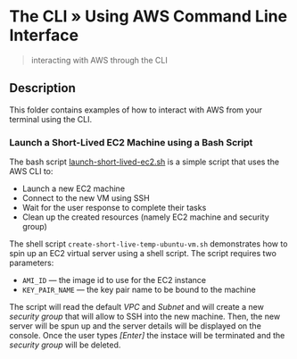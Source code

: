 # The CLI &raquo; Using AWS Command Line Interface
> interacting with AWS through the CLI

## Description
This folder contains examples of how to interact with AWS from your terminal using the CLI.

### Launch a Short-Lived EC2 Machine using a Bash Script
The bash script [launch-short-lived-ec2.sh](./launch-short-lived-ec2.sh) is a simple script that uses the AWS CLI to:
* Launch a new EC2 machine
* Connect to the new VM using SSH
* Wait for the user response to complete their tasks
* Clean up the created resources (namely EC2 machine and security group)




The shell script `create-short-live-temp-ubuntu-vm.sh` demonstrates how to spin up an EC2 virtual server using a shell script.
The script requires two parameters:
+ `AMI_ID` &mdash; the image id to use for the EC2 instance
+ `KEY_PAIR_NAME` &mdash; the key pair name to be bound to the machine

The script will read the default *VPC* and *Subnet* and will create a new *security group* that will allow to SSH into the new machine. Then, the new server will be spun up and the server details will be displayed on the console. 
Once the user types *[Enter]* the instace will be terminated and the *security group* will be deleted.
